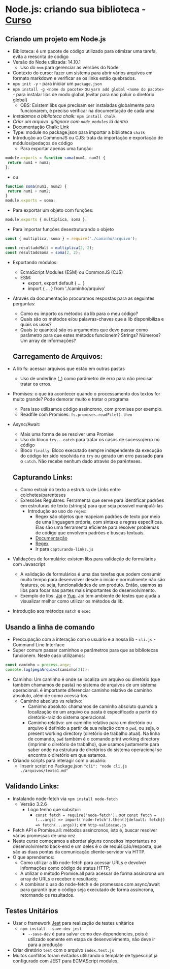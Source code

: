 # Node.js: criando sua biblioteca - [Curso](https://cursos.alura.com.br/course/nodejs-criando-biblioteca)

## Criando um projeto em Node.js

- Biblioteca: é um pacote de código utilizado para otimizar uma tarefa, evita a reescrita de código
- Versão do Node utilizada: 14.10.1
  - Uso do `nvm` para gerenciar as versões do Node
- Contexto do curso: fazer um sistema para abrir vários arquivos em formato markdown e verificar se os links estão quebrados.
- `npm init -y` - para iniciar um `package.json`
- `npm install -g <nome do pacote>` ou `yarn add global <nome do pacote>` - para instalar libs de modo global (evitar para nao poluir o diretório global)
  - OBS: Existem libs que precisam ser instaladas globalmente para funcionarem, é preciso verificar na documentação de cada uma
- *Instalamos a biblioteca chalk:* `npm install chalk`
- *Criar um arquivo .gitignore com `node_modules` lá dentro*
- Documentação Chalk: [Link](https://www.npmjs.com/package/chalk)
- Type: module no package.json para importar a biblioteca `chalk`
- Introdução ao CommonJS ou CJS: trata da importação e exportação de módulos/pedaços de código
  - Para exportar apenas uma função:
````javascript
module.exports = function soma(num1, num2) {
 return num1 + num2;
};
````
  - ou
````javascript
function soma(num1, num2) {
 return num1 + num2;
}
module.exports = soma;
````
  - Para exportar um objeto com funções:
````javascript
module.exports { multiplica, soma };
````
  - Para importar funções desestruturando o objeto
````javascript
const { multiplica, soma } = require('./caminho/arquivo');

const resultadoMult = multiplica(2, 2);
const resultadoSoma = soma(2, 2);
````
- Exportando módulos:
  - EcmaScript Modules (ESM) ou CommonJS (CJS)
  - ESM: 
    - export, export default { ... }
    - import { ... } from './caminho/arquivo'
- Através da documentação procuramos respostas para as seguintes perguntas:
  - Como eu importo os métodos da lib para o meu código?
  - Quais são os métodos e/ou palavras-chaves que a lib disponibiliza e quais os usos?
  - Quais (e quantos) são os argumentos que devo passar como parâmetro para que estes métodos funcionem? Strings? Números? Um array de informações?

  ## Carregamento de Arquivos:
- A lib fs: acessar arquivos que estão em outras pastas
  - Uso de underline (_) como parâmetro de erro para não precisar tratar os erros.

- Promises: o que irá acontecer quando o processamento dos textos for muito grande? Pode demorar muito e tratar o programa
  - Para isso utilizamos código assíncrono, com promises por exemplo.
  - Readfile com Promises: `fs.promises.readFile().then`
- Async/Await:
  - Mais uma forma de se resolver uma Promise
  - Uso do bloco `try...catch` para tratar os casos de sucesso/erro no código
  - Bloco `finally`: Bloco executado sempre independente da execução do código ter sido resolvida no `try` ou gerado um erro passado para o `catch`. Não recebe nenhum dado através de parênteses.

  ## Capturando Links:
  - Como extrair do texto a estrutura de Links entre colchetes/parenteses
  - Exressões Regulares: Ferramenta que serve para identificar padrões em estruturas de texto (strings) para que seja possível manipulá-las
    - Introdução ao uso do `regex`:
      - Regex são objetos que mapeiam padrões de texto por meio de uma linguagem própria, com sintaxe e regras específicas. Elas são uma ferramenta eficiente para resolver problemas de código que envolvem padrões e buscas textuais.
      - [Documentação](https://developer.mozilla.org/pt-BR/docs/Web/JavaScript/Guide/Regular_Expressions)
      - [Regex](https://regex101.com/)
      - Ir para `capturando-links.js`
- Validações de formulário: existem libs para validação de formulários com Javascript
  - A validação de formulários é uma das tarefas que podem consumir muito tempo para desenvolver desde o início e normalmente não são features, ou seja, funcionalidades de um produto. Então, usamos as libs para focar nas partes mais importantes do desenvolvimento.
  - Exemplo de libs: [Joi](https://joi.dev/) e [Yup](https://www.npmjs.com/package/yup). Joi tem ambiente de testes que ajuda a visualizar melhor como utilizar os métodos da lib.
- Introdução aos métodos `match` e `exec`

## Usando a linha de comando

- Preocupação com a interação com o usuário e a nossa lib - `cli.js` - Command Line Interface
- Super comum passar caminhos e parâmetros para que as bibliotecas funcionem. Neste caso utilizamos:
````javascript
const caminho = process.argv;
console.log(pegaArquivo(caminho[2]));
````
- Caminho: Um caminho é onde se localiza um arquivo ou diretório (que também chamamos de pasta) no sistema de arquivos de um sistema operacional. é importante diferenciar caminho relativo de caminho absoluto, além de como acessá-los.
  - Caminho absoluto vs relativo: 
    - Caminho absoluto: chamamos de caminho absoluto quando a localização de um arquivo ou pasta é especificado a partir do diretório-raiz do sistema operacional.
    - Caminho relativo: um caminho relativo para um diretório ou arquivo é definido a partir de sua relação com o `pwd`, ou seja, o present working directory (diretório de trabalho atual). Na linha de comando, `pwd` também é o comando print working directory (imprimir o diretório de trabalho), que usamos justamente para saber onde na estrutura de diretórios do sistema operacional se encontra o diretório em que estamos.
- Criando scripts para interagir com o usuário:
  - Inserir script no Package.json `"cli": "node cli.js ./arquivos/texto1.md"`

## Validando Links:
  - Instalando node-fetch via `npm install node-fetch`
    - Versão 3.2.6
      - Logo tenho que subsituir:
        - `const fetch = require('node-fetch');` por `const fetch = (...args) => import('node-fetch').then(({default: fetch}) => fetch(...args));` em `http-validacao.js`
- Fetch API e Promise.all: métodos assincronos, isto é, buscar resolver várias promessas de uma vez
- Neste curso começamos a abordar alguns conceitos importantes no desenvolvimento back-end e um deles é o de requisição/resposta, que são as duas pontas da comunicação cliente-servidor via HTTP.
- O que aprendemos:
  - Como utilizar a lib node-fetch para acessar URLs e devolver informações como código de status HTTP;
  - A utilizar o método Promise.all para acessar de forma assíncrona um array de URLs e receber o resultado;
  - A combinar o uso do node-fetch e de promessas com async/await para garantir que o código seja executado de forma assíncrona, retornando os resultados.

## Testes Unitários
- Usar o framework [Jest](https://jestjs.io/pt-BR/) para realização de testes unitários
  - `npm install --save-dev jest`
    - `--save-dev` é para salvar como dev-dependencies, pois é utilizado somente em etapa de desenvolvimento, não deve ir para a produção
- Criar diretório `test` com o arquivo `index.test.js`
- Muitos conflitos foram evitados utilizando o template de typescript ja configurado com JEST para ECMAScript modules.

